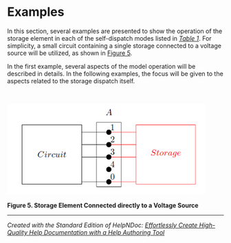 # Examples

In this section, several examples are presented to show the operation of the storage element in each of the self-dispatch modes listed in [*Table 1*](<DispatchModes.md#\_bookmark13>). For simplicity, a small circuit containing a single storage connected to a voltage source will be utilized, as shown in [Figure 5](<Examples2.md#\_bookmark16>).

In the first example, several aspects of the model operation will be described in details. In the following examples, the focus will be given to the aspects related to the storage dispatch itself.

&nbsp;

![Image](<lib/NewItem364.png>)

**Figure 5. Storage Element Connected directly to a Voltage Source**


***
_Created with the Standard Edition of HelpNDoc: [Effortlessly Create High-Quality Help Documentation with a Help Authoring Tool](<https://www.helpauthoringsoftware.com>)_
